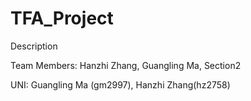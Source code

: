 # TFA_Project
Description

Team Members: Hanzhi Zhang, Guangling Ma, Section2

UNI: Guangling Ma (gm2997), Hanzhi Zhang(hz2758)
